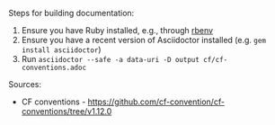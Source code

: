 Steps for building documentation:
 1. Ensure you have Ruby installed, e.g., through [rbenv](https://github.com/rbenv/rbenv#readme)
 2. Ensure you have a recent version of Asciidoctor installed (e.g. `gem install asciidoctor`)
 3. Run `asciidoctor --safe -a data-uri -D output cf/cf-conventions.adoc`


Sources:
- CF conventions - https://github.com/cf-convention/cf-conventions/tree/v1.12.0
